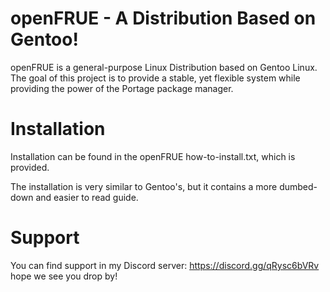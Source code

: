# openFRUE - A Distribution Based on Gentoo!

openFRUE is a general-purpose Linux Distribution based on Gentoo Linux. The goal of this project is to provide a stable, yet flexible system while providing the power of the Portage package manager. 

# Installation

Installation can be found in the openFRUE how-to-install.txt, which is provided.

The installation is very similar to Gentoo's, but it contains a more dumbed-down and easier to read guide.

# Support

You can find support in my Discord server: https://discord.gg/qRysc6bVRv
hope we see you drop by!
